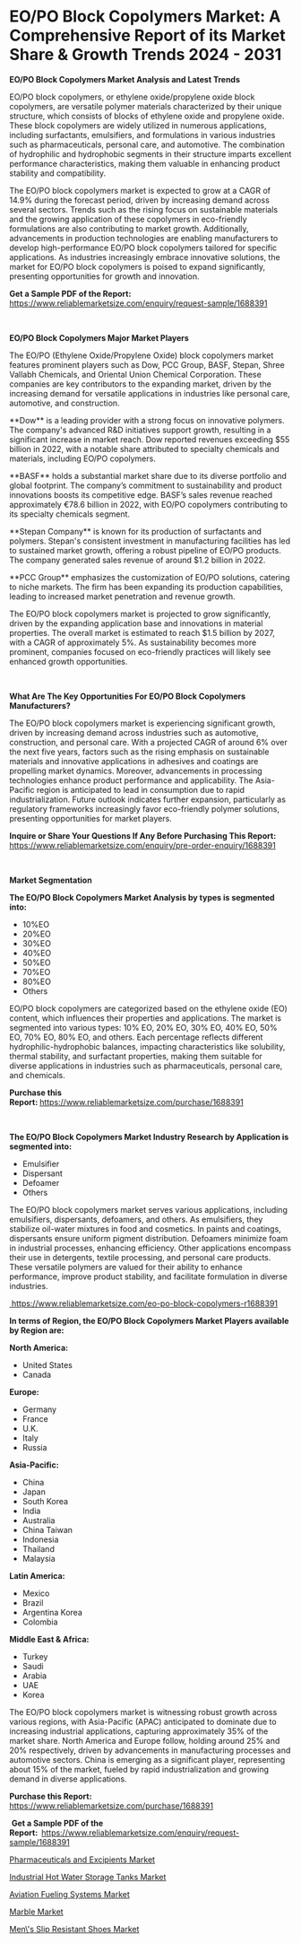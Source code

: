 <p><h1>EO/PO Block Copolymers Market: A Comprehensive Report of its Market Share & Growth Trends 2024 - 2031</h1></p><p><strong>EO/PO Block Copolymers Market Analysis and Latest Trends</strong></p>
<p><p>EO/PO block copolymers, or ethylene oxide/propylene oxide block copolymers, are versatile polymer materials characterized by their unique structure, which consists of blocks of ethylene oxide and propylene oxide. These block copolymers are widely utilized in numerous applications, including surfactants, emulsifiers, and formulations in various industries such as pharmaceuticals, personal care, and automotive. The combination of hydrophilic and hydrophobic segments in their structure imparts excellent performance characteristics, making them valuable in enhancing product stability and compatibility.</p><p>The EO/PO block copolymers market is expected to grow at a CAGR of 14.9% during the forecast period, driven by increasing demand across several sectors. Trends such as the rising focus on sustainable materials and the growing application of these copolymers in eco-friendly formulations are also contributing to market growth. Additionally, advancements in production technologies are enabling manufacturers to develop high-performance EO/PO block copolymers tailored for specific applications. As industries increasingly embrace innovative solutions, the market for EO/PO block copolymers is poised to expand significantly, presenting opportunities for growth and innovation.</p></p>
<p><strong>Get a Sample PDF of the Report:&nbsp;</strong> <a href="https://www.reliablemarketsize.com/enquiry/request-sample/1688391?utm_campaign=1131&utm_medium=2&utm_source=Github&utm_content=ia&utm_term=17102024&utm_id=eopo-block-copolymers">https://www.reliablemarketsize.com/enquiry/request-sample/1688391</a></p>
<p>&nbsp;</p>
<p><strong>EO/PO Block Copolymers Major Market Players</strong></p>
<p><p>The EO/PO (Ethylene Oxide/Propylene Oxide) block copolymers market features prominent players such as Dow, PCC Group, BASF, Stepan, Shree Vallabh Chemicals, and Oriental Union Chemical Corporation. These companies are key contributors to the expanding market, driven by the increasing demand for versatile applications in industries like personal care, automotive, and construction.</p><p>**Dow** is a leading provider with a strong focus on innovative polymers. The company's advanced R&D initiatives support growth, resulting in a significant increase in market reach. Dow reported revenues exceeding $55 billion in 2022, with a notable share attributed to specialty chemicals and materials, including EO/PO copolymers.</p><p>**BASF** holds a substantial market share due to its diverse portfolio and global footprint. The company’s commitment to sustainability and product innovations boosts its competitive edge. BASF’s sales revenue reached approximately €78.6 billion in 2022, with EO/PO copolymers contributing to its specialty chemicals segment.</p><p>**Stepan Company** is known for its production of surfactants and polymers. Stepan's consistent investment in manufacturing facilities has led to sustained market growth, offering a robust pipeline of EO/PO products. The company generated sales revenue of around $1.2 billion in 2022.</p><p>**PCC Group** emphasizes the customization of EO/PO solutions, catering to niche markets. The firm has been expanding its production capabilities, leading to increased market penetration and revenue growth.</p><p>The EO/PO block copolymers market is projected to grow significantly, driven by the expanding application base and innovations in material properties. The overall market is estimated to reach $1.5 billion by 2027, with a CAGR of approximately 5%. As sustainability becomes more prominent, companies focused on eco-friendly practices will likely see enhanced growth opportunities.</p></p>
<p>&nbsp;</p>
<p><strong>What Are The Key Opportunities For EO/PO Block Copolymers Manufacturers?</strong></p>
<p><p>The EO/PO block copolymers market is experiencing significant growth, driven by increasing demand across industries such as automotive, construction, and personal care. With a projected CAGR of around 6% over the next five years, factors such as the rising emphasis on sustainable materials and innovative applications in adhesives and coatings are propelling market dynamics. Moreover, advancements in processing technologies enhance product performance and applicability. The Asia-Pacific region is anticipated to lead in consumption due to rapid industrialization. Future outlook indicates further expansion, particularly as regulatory frameworks increasingly favor eco-friendly polymer solutions, presenting opportunities for market players.</p></p>
<p><strong>Inquire or Share Your Questions If Any Before Purchasing This Report:</strong> <a href="https://www.reliablemarketsize.com/enquiry/pre-order-enquiry/1688391?utm_campaign=1131&utm_medium=2&utm_source=Github&utm_content=ia&utm_term=17102024&utm_id=eopo-block-copolymers">https://www.reliablemarketsize.com/enquiry/pre-order-enquiry/1688391</a></p>
<p>&nbsp;</p>
<p><strong>Market Segmentation</strong></p>
<p><strong>The EO/PO Block Copolymers Market Analysis by types is segmented into:</strong></p>
<p><ul><li>10%EO</li><li>20%EO</li><li>30%EO</li><li>40%EO</li><li>50%EO</li><li>70%EO</li><li>80%EO</li><li>Others</li></ul></p>
<p><p>EO/PO block copolymers are categorized based on the ethylene oxide (EO) content, which influences their properties and applications. The market is segmented into various types: 10% EO, 20% EO, 30% EO, 40% EO, 50% EO, 70% EO, 80% EO, and others. Each percentage reflects different hydrophilic-hydrophobic balances, impacting characteristics like solubility, thermal stability, and surfactant properties, making them suitable for diverse applications in industries such as pharmaceuticals, personal care, and chemicals.</p></p>
<p><strong>Purchase this Report:&nbsp;</strong><a href="https://www.reliablemarketsize.com/purchase/1688391?utm_campaign=1131&utm_medium=2&utm_source=Github&utm_content=ia&utm_term=17102024&utm_id=eopo-block-copolymers">https://www.reliablemarketsize.com/purchase/1688391</a></p>
<p>&nbsp;</p>
<p><strong>The EO/PO Block Copolymers Market Industry Research by Application is segmented into:</strong></p>
<p><ul><li>Emulsifier</li><li>Dispersant</li><li>Defoamer</li><li>Others</li></ul></p>
<p><p>The EO/PO block copolymers market serves various applications, including emulsifiers, dispersants, defoamers, and others. As emulsifiers, they stabilize oil-water mixtures in food and cosmetics. In paints and coatings, dispersants ensure uniform pigment distribution. Defoamers minimize foam in industrial processes, enhancing efficiency. Other applications encompass their use in detergents, textile processing, and personal care products. These versatile polymers are valued for their ability to enhance performance, improve product stability, and facilitate formulation in diverse industries.</p></p>
<p><a href="https://www.reliablemarketsize.com/eo-po-block-copolymers-r1688391?utm_campaign=1131&utm_medium=2&utm_source=Github&utm_content=ia&utm_term=17102024&utm_id=eopo-block-copolymers">&nbsp;https://www.reliablemarketsize.com/eo-po-block-copolymers-r1688391</a></p>
<p><strong>In terms of Region, the EO/PO Block Copolymers Market Players available by Region are:</strong></p>
<p>
    <p> <strong> North America: </strong>
        <ul>
            <li>United States</li>
            <li>Canada</li>
        </ul>
        </p> 
    <p> <strong> Europe: </strong>
        <ul>
            <li>Germany</li>
            <li>France</li>
            <li>U.K.</li>
            <li>Italy</li>
            <li>Russia</li>
        </ul>
        </p> 
    <p> <strong> Asia-Pacific: </strong>
        <ul>
            <li>China</li>
            <li>Japan</li>
            <li>South Korea</li>
            <li>India</li>
            <li>Australia</li>
            <li>China Taiwan</li>
            <li>Indonesia</li>
            <li>Thailand</li>
            <li>Malaysia</li>
        </ul>
        </p> 
    <p> <strong> Latin America: </strong>
        <ul>
            <li>Mexico</li>
            <li>Brazil</li>
            <li>Argentina Korea</li>
            <li>Colombia</li>
        </ul>
        </p> 
    <p> <strong> Middle East & Africa: </strong>
        <ul>
            <li>Turkey</li>
            <li>Saudi</li>
            <li>Arabia</li>
            <li>UAE</li>
            <li>Korea</li>
        </ul>
    </p>
    </p>
<p><p>The EO/PO block copolymers market is witnessing robust growth across various regions, with Asia-Pacific (APAC) anticipated to dominate due to increasing industrial applications, capturing approximately 35% of the market share. North America and Europe follow, holding around 25% and 20% respectively, driven by advancements in manufacturing processes and automotive sectors. China is emerging as a significant player, representing about 15% of the market, fueled by rapid industrialization and growing demand in diverse applications.</p></p>
<p><strong>Purchase this Report: </strong><a href="https://www.reliablemarketsize.com/purchase/1688391?utm_campaign=1131&utm_medium=2&utm_source=Github&utm_content=ia&utm_term=17102024&utm_id=eopo-block-copolymers">https://www.reliablemarketsize.com/purchase/1688391</a></p>
<p>&nbsp;<strong>Get a Sample PDF of the Report:&nbsp;&nbsp;</strong><a href="https://www.reliablemarketsize.com/enquiry/request-sample/1688391?utm_campaign=1131&utm_medium=2&utm_source=Github&utm_content=ia&utm_term=17102024&utm_id=eopo-block-copolymers">https://www.reliablemarketsize.com/enquiry/request-sample/1688391</a></p>
<p><strong></strong></p>
<p><p><a href="https://github.com/doyeme32g/Market-Research-Report-List-1/blob/main/pharmaceuticals-and-excipients-market.md?utm_campaign=1131&utm_medium=2&utm_source=Github&utm_content=ia&utm_term=17102024&utm_id=eopo-block-copolymers">Pharmaceuticals and Excipients Market</a></p><p><a href="https://issuu.com/reportprime-2/docs/industrial-hot-water-storage-tanks-_87c876b86ba496?utm_campaign=1131&utm_medium=2&utm_source=Github&utm_content=ia&utm_term=17102024&utm_id=eopo-block-copolymers">Industrial Hot Water Storage Tanks Market</a></p><p><a href="https://issuu.com/reportprime-2/docs/aviation-fueling-systems-market-siz_cad622f50f35a6?utm_campaign=1131&utm_medium=2&utm_source=Github&utm_content=ia&utm_term=17102024&utm_id=eopo-block-copolymers">Aviation Fueling Systems Market</a></p><p><a href="https://www.linkedin.com/pulse/digital-transformation-marble-industry-market-opportunities-a88qf?utm_campaign=1131&utm_medium=2&utm_source=Github&utm_content=ia&utm_term=17102024&utm_id=eopo-block-copolymers">Marble Market</a></p><p><a href="https://github.com/cecilebbruhter/Market-Research-Report-List-1/blob/main/mens-slip-resistant-shoes-market.md?utm_campaign=1131&utm_medium=2&utm_source=Github&utm_content=ia&utm_term=17102024&utm_id=eopo-block-copolymers">Men\'s Slip Resistant Shoes Market</a></p></p>